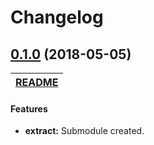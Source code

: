 Changelog
=========

## [0.1.0](https://github.com/jpcx/deep-props/tree/0.2.0/libs/get) (2018-05-05)

| [README](https://github.com/jpcx/deep-props/tree/0.2.0/libs/get/README.md) |
| --- |

#### Features
  + __extract:__ Submodule created.